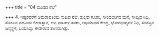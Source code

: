 +++
title = "04 ಮುದದ ನೆಲೆ"

+++
4. ಇಷ್ಟರವರೆಗೆ ಅಮರಾವತಿಯು ಸುಖದ ನೆಲೆ, ಶುಭದ ಗೂಡು, ಸೌಂದರ್ಯದ ಮನೆ, ಸೌಖ್ಯದ ನಿಧಿ, ಸೊಂಪಿನ ಪದವಿಯ ಲೀಲಾಸ್ಥಾನ, ಆಟ ಪಾಟಗಳ ತವರು, ಅಭಿಮಾನದ ಕೇಂದ್ರ, ಭೋಗಭಾಗ್ಯಗಳ ನಿಧಿ, ಸಂಪತ್ತಿನ ಜನ್ಮಸ್ಥಳ, ಬಯಸಿದ್ದು ಈಡೇರುವ ತಾಣವಾಗಿತ್ತು.